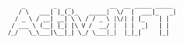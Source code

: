 
	     _        _   _           __  __ _____ _____ 
	    / \   ___| |_(_)_   _____|  \/  |  ___|_   _|
	   / _ \ / __| __| \ \ / / _ \ |\/| | |_    | |  
	  / ___ \ (__| |_| |\ V /  __/ |  | |  _|   | |  
	 /_/   \_\___|\__|_| \_/ \___|_|  |_|_|     |_|  
                                                 
                                                 
     